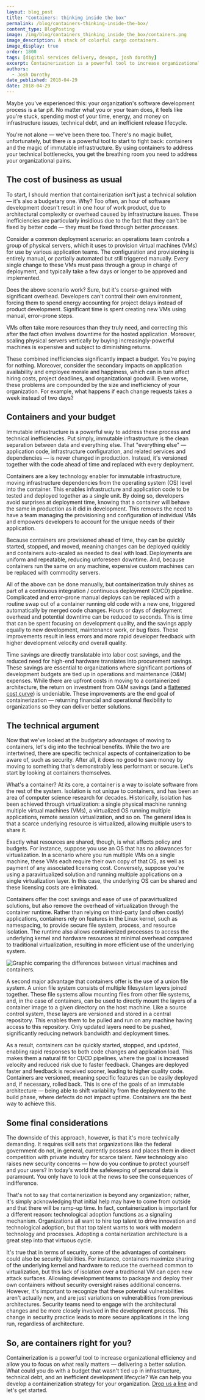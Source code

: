 ```yaml
---
layout: blog_post
title: "Containers: thinking inside the box"
permalink: /blog/containers-thinking-inside-the-box/
content_type: BlogPosting
image: /img/blog/containers_thinking_inside_the_box/containers.png
image_description: A stack of colorful cargo containers.
image_display: true
order: 1800
tags: [digital services delivery, devops, josh dorothy]
excerpt: Containerization is a powerful tool to increase organizational efficiency and allow you to focus on what really matters &mdash; delivering a better solution.
authors:
  - Josh Dorothy
date_published: 2018-04-29
date: 2018-04-29
---
```


Maybe you've experienced this: your organization's software development process is a tar pit. No matter what you or your team does, it feels like you're stuck, spending most of your time, energy, and money on infrastructure issues, technical debt, and an inefficient release lifecycle.

You're not alone &mdash; we've been there too. There's no magic bullet, unfortunately, but there *is* a powerful tool to start to fight back: containers and the magic of immutable infrastructure. By using containers to address your technical bottlenecks, you get the breathing room you need to address your organizational pains.

## The cost of business as usual

To start, I should mention that containerization isn't just a technical solution &mdash; it's also a budgetary one. Why? Too often, an hour of software development doesn't result in one hour of work product, due to architectural complexity or overhead caused by infrastructure issues. These inefficiencies are particularly insidious due to the fact that they can't be fixed by better code &mdash; they must be fixed through better *processes*.

Consider a common deployment scenario: an operations team controls a group of physical servers, which it uses to provision virtual machines (VMs) for use by various application teams. The configuration and provisioning is entirely manual, or partially automated but still triggered manually. Every single change to these VMs must pass through a group in charge of deployment, and typically take a few days or longer to be approved and implemented.

Does the above scenario work? Sure, but it's coarse-grained with significant overhead. Developers can't control their own environment, forcing them to spend energy accounting for project delays instead of product development. Significant time is spent creating new VMs using manual, error-prone steps.

VMs often take more resources than they truly need, and correcting this after the fact often involves downtime for the hosted application. Moreover, scaling physical servers vertically by buying increasingly-powerful machines is expensive and subject to diminishing returns.

These combined inefficiencies significantly impact a budget. You're paying for nothing. Moreover, consider the secondary impacts on application availability and employee morale and happiness, which can in turn affect hiring costs, project deadlines, and organizational goodwill. Even worse, these problems are compounded by the size and inefficiency of your organization. For example, what happens if each change requests takes a week instead of two days?

## Containers and your budget

Immutable infrastructure is a powerful way to address these process and technical inefficiencies. Put simply, immutable infrastructure is the clean separation between data and everything else. That "everything else" &mdash; application code, infrastructure configuration, and related services and dependencies &mdash; is never changed in production. Instead, it's versioned together with the code ahead of time and replaced with every deployment.

Containers are a key technology enabler for immutable infrastructure, moving infrastructure dependencies from the operating system (OS) level into the container. This enables infrastructure and application code to be tested and deployed together as a single unit. By doing so, developers avoid surprises at deployment time, knowing that a container will behave the same in production as it did in development. This removes the need to have a team managing the provisioning and configuration of individual VMs and empowers developers to account for the unique needs of their application.

Because containers are provisioned ahead of time, they can be quickly started, stopped, and moved, meaning changes can be deployed quickly and containers auto-scaled as needed to deal with load. Deployments are uniform and repeatable, reducing unforeseen downtime. And, because containers run the same on any machine, expensive custom machines can be replaced with commodity servers.

All of the above can be done manually, but containerization truly shines as part of a continuous integration / continuous deployment (CI/CD) pipeline. Complicated and error-prone manual deploys can be replaced with a routine swap out of a container running old code with a new one, triggered automatically by merged code changes. Hours or days of deployment overhead and potential downtime can be reduced to seconds. This is time that can be spent focusing on development quality, and the savings apply equally to new development, maintenance work, or bug fixes. These improvements result in less errors and more rapid developer feedback with higher development velocity *and* overall quality.

Time savings are directly translatable into labor cost savings, and the reduced need for high-end hardware translates into procurement savings. These savings are essential to organizations where significant portions of development budgets are tied up in operations and maintenance (O&M) expenses. While there are upfront costs in moving to a containerized architecture, the return on investment from O&M savings (and a [flattened cost curve](http://www.agilemodeling.com/essays/costOfChange.htm)) is undeniable. These improvements are the end goal of containerization &mdash; returning financial and operational flexibility to organizations so they can deliver better solutions.

## The technical argument

Now that we've looked at the budgetary advantages of moving to containers, let's dig into the technical benefits. While the two are intertwined, there are specific technical aspects of containerization to be aware of, such as security. After all, it does no good to save money by moving to something that's demonstrably less performant or secure. Let's start by looking at containers themselves.

What's a container? At its core, a container is a way to isolate software from the rest of the system. Isolation is not unique to containers, and has been an area of computer science research for decades. Historically, isolation has been achieved through virtualization: a single physical machine running multiple virtual machines (VMs), a virtualized OS running multiple applications, remote session virtualization, and so on. The general idea is that a scarce underlying resource is virtualized, allowing multiple users to share it.

Exactly what resources are shared, though, is what affects policy and budgets. For instance, suppose you use an OS that has no allowances for virtualization. In a scenario where you run multiple VMs on a single machine, these VMs each require their own copy of that OS, as well as payment of any associated licensing cost. Conversely, suppose you're using a paravirtualized solution and running multiple applications on a single virtualization layer. In this case, the underlying OS can be shared and these licensing costs are eliminated.

Containers offer the cost savings and ease of use of paravirtualized solutions, but also remove the overhead of virtualization through the container runtime. Rather than relying on third-party (and often costly) applications, containers rely on features in the Linux kernel, such as namespacing, to provide secure file system, process, and resource isolation. The runtime also allows containerized processes to access the underlying kernel and hardware resources at minimal overhead compared to traditional virtualization, resulting in more efficient use of the underlying system.

![Graphic comparing the differences between virtual machines and containers.](/img/blog/containers_thinking_inside_the_box/virtual-machines-vs-containers.png)

A second major advantage that containers offer is the use of a union file system. A union file system consists of multiple filesystem layers joined together. These file systems allow mounting files from other file systems, and, in the case of containers, can be used to directly mount the layers of a container image to a given directory on the host machine. Like a source control system, these layers are versioned and stored in a central repository. This enables them to be pulled and run on any machine having access to this repository. Only updated layers need to be pushed, significantly reducing network bandwidth and deployment times.

As a result, containers can be quickly started, stopped, and updated, enabling rapid responses to both code changes and application load. This makes them a natural fit for CI/CD pipelines, where the goal is increased velocity and reduced risk due to faster feedback. Changes are deployed faster and feedback is received sooner, leading to higher quality code. Containers are versioned, meaning specific features can be easily deployed and, if necessary, rolled back. This is one of the goals of an immutable architecture &mdash; being able to shift variability from the deployment to the build phase, where defects do not impact uptime. Containers are the best way to achieve this.

## Some final considerations

The downside of this approach, however, is that it's more technically demanding. It requires skill sets that organizations like the federal government do not, in general, currently possess and places them in direct competition with private industry for scarce talent. New technology also raises new security concerns &mdash; how do you continue to protect yourself and your users? In today's world the safekeeping of personal data is paramount. You only have to look at the news to see the consequences of indifference.

That's not to say that containerization is beyond any organization; rather, it's simply acknowledging that initial help may have to come from outside and that there will be ramp-up time. In fact, containerization is important for a different reason: technological adoption functions as a signaling mechanism. Organizations all want to hire top talent to drive innovation and technological adoption, but that top talent wants to work with modern technology and processes. Adopting a containerization architecture is a great step into that virtuous cycle.

It's true that in terms of security, some of the advantages of containers could also be security liabilities. For instance, containers maximize sharing of the underlying kernel and hardware to reduce the overhead common to virtualization, but this lack of isolation over a traditional VM can open new attack surfaces. Allowing development teams to package and deploy their own containers without security oversight raises additional concerns. However, it's important to recognize that these potential vulnerabilities aren't actually new, and are just variations on vulnerabilities from previous architectures. Security teams need to engage with the architectural changes and be more closely involved in the development process. This change in security practice leads to more secure applications in the long run, regardless of architecture.

## So, are containers right for you?

Containerization is a powerful tool to increase organizational efficiency and allow you to focus on what really matters &mdash; delivering a better solution. What could you do with a budget that wasn't tied up in infrastructure, technical debt, and an inefficient development lifecycle? We can help you develop a containerization strategy for your organization. [Drop us a line](/hire-us/) and let's get started.
